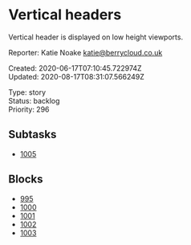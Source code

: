 # Vertical headers

Vertical header is displayed on low height viewports.

Reporter: Katie Noake <katie@berrycloud.co.uk>  

Created: 2020-06-17T07:10:45.722974Z  
Updated: 2020-08-17T08:31:07.566249Z

Type: story  
Status: backlog  
Priority: 296

## Subtasks
- [1005](1005.md "Create subtask")

## Blocks
- [995](995.md "Add blackest theme")
- [1000](1000.md "Add favorite spots")
- [1001](1001.md "This needs to be done")
- [1002](1002.md "This is another subtask")
- [1003](1003.md "Yet another another issue")
